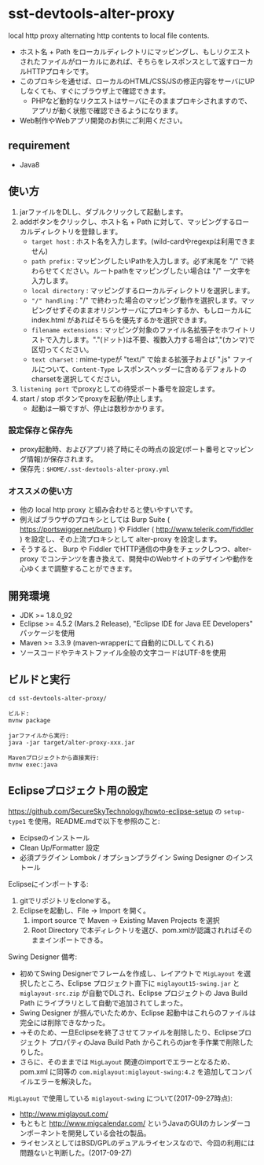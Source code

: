 # sst-devtools-alter-proxy

local http proxy alternating http contents to local file contents.

- ホスト名 + Path をローカルディレクトリにマッピングし、もしリクエストされたファイルがローカルにあれば、そちらをレスポンスとして返すローカルHTTPプロキシです。
- このプロキシを通せば、ローカルのHTML/CSS/JSの修正内容をサーバにUPしなくても、すぐにブラウザ上で確認できます。
  - PHPなど動的なリクエストはサーバにそのままプロキシされますので、アプリが動く状態で確認できるようになります。
- Web制作やWebアプリ開発のお供にご利用ください。

## requirement

* Java8

## 使い方

1. jarファイルをDLし、ダブルクリックして起動します。
2. addボタンをクリックし、ホスト名 + Path に対して、マッピングするローカルディレクトリを登録します。
   - `target host` : ホスト名を入力します。(wild-cardやregexpは利用できません)
   - `path prefix` : マッピングしたいPathを入力します。必ず末尾を "/" で終わらせてください。ルートpathをマッピングしたい場合は "/" 一文字を入力します。
   - `local directory` : マッピングするローカルディレクトリを選択します。
   - `"/" handling` : "/" で終わった場合のマッピング動作を選択します。マッピングせずそのままオリジンサーバにプロキシするか、もしローカルに index.html があればそちらを優先するかを選択できます。
   - `filename extensions` : マッピング対象のファイル名拡張子をホワイトリストで入力します。"."(ドット)は不要、複数入力する場合は","(カンマ)で区切ってください。
   - `text charset` : mime-typeが "text/" で始まる拡張子および ".js" ファイルについて、`Content-Type` レスポンスヘッダーに含めるデフォルトのcharsetを選択してください。
3. `listening port` でproxyとしての待受ポート番号を設定します。
4. start / stop ボタンでproxyを起動/停止します。
   - 起動は一瞬ですが、停止は数秒かかります。

### 設定保存と保存先

- proxy起動時、およびアプリ終了時にその時点の設定(ポート番号とマッピング情報)が保存されます。
- 保存先 : `$HOME/.sst-devtools-alter-proxy.yml` 

### オススメの使い方

- 他の local http proxy と組み合わせると使いやすいです。
- 例えばブラウザのプロキシとしては Burp Suite ( https://portswigger.net/burp ) や Fiddler ( http://www.telerik.com/fiddler ) を設定し、その上流プロキシとして alter-proxy を設定します。
- そうすると、 Burp や Fiddler でHTTP通信の中身をチェックしつつ、alter-proxy でコンテンツを書き換えて、開発中のWebサイトのデザインや動作を心ゆくまで調整することができます。

## 開発環境

* JDK >= 1.8.0_92
* Eclipse >= 4.5.2 (Mars.2 Release), "Eclipse IDE for Java EE Developers" パッケージを使用
* Maven >= 3.3.9 (maven-wrapperにて自動的にDLしてくれる)
* ソースコードやテキストファイル全般の文字コードはUTF-8を使用

## ビルドと実行

```
cd sst-devtools-alter-proxy/

ビルド:
mvnw package

jarファイルから実行:
java -jar target/alter-proxy-xxx.jar

Mavenプロジェクトから直接実行:
mvnw exec:java
```

## Eclipseプロジェクト用の設定

https://github.com/SecureSkyTechnology/howto-eclipse-setup の `setup-type1` を使用。README.mdで以下を参照のこと:

* Ecipseのインストール
* Clean Up/Formatter 設定
* 必須プラグイン Lombok / オプションプラグイン Swing Designer のインストール 

Eclipseにインポートする:

1. gitでリポジトリをcloneする。
2. Eclipseを起動し、File -> Import を開く。
   1. import source で Maven -> Existing Maven Projects を選択
   2. Root Directory で本ディレクトリを選び、pom.xmlが認識されればそのままインポートできる。

 Swing Designer 備考:

* 初めてSwing Designerでフレームを作成し、レイアウトで `MigLayout` を選択したところ、Eclipse プロジェクト直下に `miglayout15-swing.jar` と `miglayout-src.zip` が自動でDLされ、Eclipse プロジェクトの Java Build Path にライブラリとして自動で追加されてしまった。
* Swing Designer が掴んでいたためか、Eclipse 起動中はこれらのファイルは完全には削除できなかった。
* →そのため、一旦Eclipseを終了させてファイルを削除したり、Eclipseプロジェクト プロパティのJava Build Path からこれらのjarを手作業で削除したりした。
* さらに、そのままでは `MigLayout` 関連のimportでエラーとなるため、pom.xml に同等の `com.miglayout:miglayout-swing:4.2` を追加してコンパイルエラーを解決した。

`MigLayout` で使用している `miglayout-swing` について(2017-09-27時点):

* http://www.miglayout.com/
* もともと http://www.migcalendar.com/ というJavaのGUIのカレンダーコンポーネントを開発している会社の製品。
* ライセンスとしてはBSD/GPLのデュアルライセンスなので、今回の利用には問題ないと判断した。(2017-09-27)
